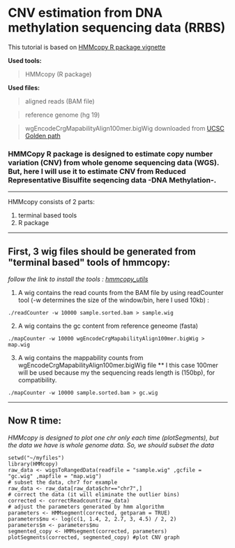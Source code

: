 # CNV estimation from DNA methylation sequencing data (RRBS)

This tutorial is based on [HMMcopy R package vignette](https://www.bioconductor.org/packages/release/bioc/html/HMMcopy.html)

**Used tools:**
> HMMcopy (R package)

**Used files:** 
> aligned reads (BAM file)

> reference genome (hg 19)
 
> wgEncodeCrgMapabilityAlign100mer.bigWig downloaded from [UCSC Golden path](http://hgdownload.cse.ucsc.edu/goldenpath/hg19/encodeDCC/wgEncodeMapability/)
           
           
### HMMCopy R package is designed to estimate copy number variation (CNV) from whole genome sequencing data (WGS). But, here I will use it to estimate CNV from Reduced Representative Bisulfite seqencing data -DNA Methylation-.
****************

HMMcopy consists of 2 parts:
1. terminal based tools
2. R package
**************

## First, 3 wig files should be generated from "terminal based" tools of hmmcopy:
*follow the link to install the tools : [hmmcopy_utils](https://github.com/shahcompbio/hmmcopy_utils)*

1. A wig contains the read counts from the BAM file by using readCounter tool (-w determines the size of the window/bin, here I used 10kb) :
```
./readCounter -w 10000 sample.sorted.bam > sample.wig
```
2. A wig contains the gc content from reference geneome (fasta)
```
./mapCounter -w 10000 wgEncodeCrgMapabilityAlign100mer.bigWig > map.wig
```
3. A wig contains the mappability counts from wgEncodeCrgMapabilityAlign100mer.bigWig file 
** I this case 100mer will be used because my the sequencing reads length is (150bp), for compatibility.
```
./mapCounter -w 10000 sample.sorted.bam > gc.wig
```
********
## Now R time:
*HMMcopy is designed to plot one chr only each time (plotSegments), but the data we have is whole genome data. So, we should subset the data*
```
setwd("~/myfiles")
library(HMMcopy)
raw_data <- wigsToRangedData(readfile = "sample.wig" ,gcfile = "gc.wig" ,mapfile = "map.wig")
# subset the data, chr7 for example
raw_data <- raw_data[raw_data$chr=="chr7",]
# correct the data (it will eliminate the outlier bins)
corrected <- correctReadcount(raw_data) 
# adjust the parameters generated by hmm algorithm
parameters <- HMMsegment(corrected, getparam = TRUE)  
parameters$mu <- log(c(1, 1.4, 2, 2.7, 3, 4.5) / 2, 2) 
parameters$m <- parameters$mu
segmented_copy <- HMMsegment(corrected, parameters)
plotSegments(corrected, segmented_copy) #plot CNV graph
```




